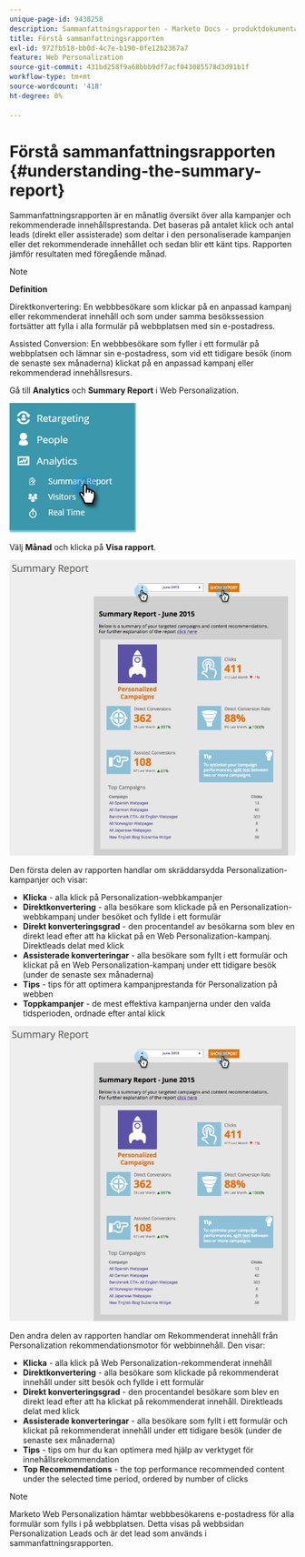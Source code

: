 ```yaml
---
unique-page-id: 9438258
description: Sammanfattningsrapporten - Marketo Docs - produktdokumentation
title: Förstå sammanfattningsrapporten
exl-id: 972fb518-bb0d-4c7e-b190-0fe12b2367a7
feature: Web Personalization
source-git-commit: 431bd258f9a68bbb9df7acf043085578d3d91b1f
workflow-type: tm+mt
source-wordcount: '418'
ht-degree: 0%

---
```


# Förstå sammanfattningsrapporten {#understanding-the-summary-report}

Sammanfattningsrapporten är en månatlig översikt över alla kampanjer och rekommenderade innehållsprestanda. Det baseras på antalet klick och antal leads (direkt eller assisterade) som deltar i den personaliserade kampanjen eller det rekommenderade innehållet och sedan blir ett känt tips. Rapporten jämför resultaten med föregående månad.

>[!NOTE]
>
>**Definition**
>
>Direktkonvertering: En webbbesökare som klickar på en anpassad kampanj eller rekommenderat innehåll och som under samma besökssession fortsätter att fylla i alla formulär på webbplatsen med sin e-postadress.
>
>Assisted Conversion: En webbbesökare som fyller i ett formulär på webbplatsen och lämnar sin e-postadress, som vid ett tidigare besök (inom de senaste sex månaderna) klickat på en anpassad kampanj eller rekommenderad innehållsresurs.

Gå till **Analytics** och **Summary Report** i Web Personalization.

![](assets/image2016-4-6-10-3a15-3a58.png)

Välj **Månad** och klicka på **Visa rapport**.

![](assets/2.png)

Den första delen av rapporten handlar om skräddarsydda Personalization-kampanjer och visar:

* **Klicka** - alla klick på Personalization-webbkampanjer
* **Direktkonvertering** - alla besökare som klickade på en Personalization-webbkampanj under besöket och fyllde i ett formulär
* **Direkt konverteringsgrad** - den procentandel av besökarna som blev en direkt lead efter att ha klickat på en Web Personalization-kampanj. Direktleads delat med klick
* **Assisterade konverteringar** - alla besökare som fyllt i ett formulär och klickat på en Web Personalization-kampanj under ett tidigare besök (under de senaste sex månaderna)
* **Tips** - tips för att optimera kampanjprestanda för Personalization på webben
* **Toppkampanjer** - de mest effektiva kampanjerna under den valda tidsperioden, ordnade efter antal klick

![](assets/3.png)

Den andra delen av rapporten handlar om Rekommenderat innehåll från Personalization rekommendationsmotor för webbinnehåll. Den visar:

* **Klicka** - alla klick på Web Personalization-rekommenderat innehåll
* **Direktkonvertering** - alla besökare som klickade på rekommenderat innehåll under sitt besök och fyllde i ett formulär
* **Direkt konverteringsgrad** - den procentandel besökare som blev en direkt lead efter att ha klickat på rekommenderat innehåll. Direktleads delat med klick
* **Assisterade konverteringar** - alla besökare som fyllt i ett formulär och klickat på rekommenderat innehåll under ett tidigare besök (under de senaste sex månaderna)
* **Tips** - tips om hur du kan optimera med hjälp av verktyget för innehållsrekommendation
* **Top Recommendations** - the top performance recommended content under the selected time period, ordered by number of clicks

>[!NOTE]
>
>Marketo Web Personalization hämtar webbbesökarens e-postadress för alla formulär som fylls i på webbplatsen. Detta visas på webbsidan Personalization Leads och är det lead som används i sammanfattningsrapporten.
